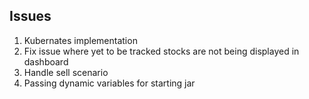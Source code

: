 ## Issues

1. Kubernates implementation
2. Fix issue where yet to be tracked stocks are not being displayed in dashboard
3. Handle sell scenario
4. Passing dynamic variables for starting jar